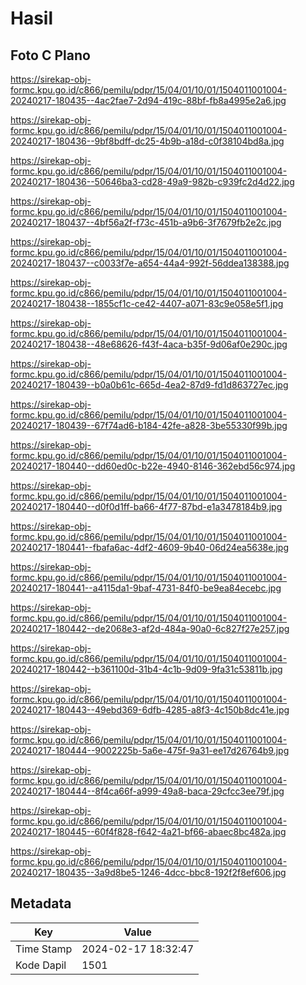 # Hasil

## Foto C Plano

https://sirekap-obj-formc.kpu.go.id/c866/pemilu/pdpr/15/04/01/10/01/1504011001004-20240217-180435--4ac2fae7-2d94-419c-88bf-fb8a4995e2a6.jpg

https://sirekap-obj-formc.kpu.go.id/c866/pemilu/pdpr/15/04/01/10/01/1504011001004-20240217-180436--9bf8bdff-dc25-4b9b-a18d-c0f38104bd8a.jpg

https://sirekap-obj-formc.kpu.go.id/c866/pemilu/pdpr/15/04/01/10/01/1504011001004-20240217-180436--50646ba3-cd28-49a9-982b-c939fc2d4d22.jpg

https://sirekap-obj-formc.kpu.go.id/c866/pemilu/pdpr/15/04/01/10/01/1504011001004-20240217-180437--4bf56a2f-f73c-451b-a9b6-3f7679fb2e2c.jpg

https://sirekap-obj-formc.kpu.go.id/c866/pemilu/pdpr/15/04/01/10/01/1504011001004-20240217-180437--c0033f7e-a654-44a4-992f-56ddea138388.jpg

https://sirekap-obj-formc.kpu.go.id/c866/pemilu/pdpr/15/04/01/10/01/1504011001004-20240217-180438--1855cf1c-ce42-4407-a071-83c9e058e5f1.jpg

https://sirekap-obj-formc.kpu.go.id/c866/pemilu/pdpr/15/04/01/10/01/1504011001004-20240217-180438--48e68626-f43f-4aca-b35f-9d06af0e290c.jpg

https://sirekap-obj-formc.kpu.go.id/c866/pemilu/pdpr/15/04/01/10/01/1504011001004-20240217-180439--b0a0b61c-665d-4ea2-87d9-fd1d863727ec.jpg

https://sirekap-obj-formc.kpu.go.id/c866/pemilu/pdpr/15/04/01/10/01/1504011001004-20240217-180439--67f74ad6-b184-42fe-a828-3be55330f99b.jpg

https://sirekap-obj-formc.kpu.go.id/c866/pemilu/pdpr/15/04/01/10/01/1504011001004-20240217-180440--dd60ed0c-b22e-4940-8146-362ebd56c974.jpg

https://sirekap-obj-formc.kpu.go.id/c866/pemilu/pdpr/15/04/01/10/01/1504011001004-20240217-180440--d0f0d1ff-ba66-4f77-87bd-e1a3478184b9.jpg

https://sirekap-obj-formc.kpu.go.id/c866/pemilu/pdpr/15/04/01/10/01/1504011001004-20240217-180441--fbafa6ac-4df2-4609-9b40-06d24ea5638e.jpg

https://sirekap-obj-formc.kpu.go.id/c866/pemilu/pdpr/15/04/01/10/01/1504011001004-20240217-180441--a4115da1-9baf-4731-84f0-be9ea84ecebc.jpg

https://sirekap-obj-formc.kpu.go.id/c866/pemilu/pdpr/15/04/01/10/01/1504011001004-20240217-180442--de2068e3-af2d-484a-90a0-6c827f27e257.jpg

https://sirekap-obj-formc.kpu.go.id/c866/pemilu/pdpr/15/04/01/10/01/1504011001004-20240217-180442--b361100d-31b4-4c1b-9d09-9fa31c53811b.jpg

https://sirekap-obj-formc.kpu.go.id/c866/pemilu/pdpr/15/04/01/10/01/1504011001004-20240217-180443--49ebd369-6dfb-4285-a8f3-4c150b8dc41e.jpg

https://sirekap-obj-formc.kpu.go.id/c866/pemilu/pdpr/15/04/01/10/01/1504011001004-20240217-180444--9002225b-5a6e-475f-9a31-ee17d26764b9.jpg

https://sirekap-obj-formc.kpu.go.id/c866/pemilu/pdpr/15/04/01/10/01/1504011001004-20240217-180444--8f4ca66f-a999-49a8-baca-29cfcc3ee79f.jpg

https://sirekap-obj-formc.kpu.go.id/c866/pemilu/pdpr/15/04/01/10/01/1504011001004-20240217-180445--60f4f828-f642-4a21-bf66-abaec8bc482a.jpg

https://sirekap-obj-formc.kpu.go.id/c866/pemilu/pdpr/15/04/01/10/01/1504011001004-20240217-180435--3a9d8be5-1246-4dcc-bbc8-192f2f8ef606.jpg


## Metadata

| Key        | Value               |
| ---------- | ------------------- |
| Time Stamp | 2024-02-17 18:32:47 |
| Kode Dapil | 1501                |



